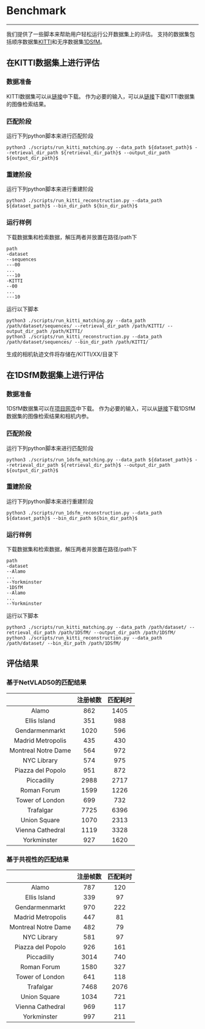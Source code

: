 
# Benchmark
---------------------

我们提供了一些脚本来帮助用户轻松运行公开数据集上的评估。
支持的数据集包括顺序数据集[KITTI](http://www.cvlibs.net/datasets/kitti/index.php)和无序数据集[1DSfM](https://www.cs.cornell.edu/projects/1dsfm/)。

## 在KITTI数据集上进行评估

### 数据准备

KITTI数据集可以从[链接](https://s3.eu-central-1.amazonaws.com/avg-kitti/data_odometry_gray.zip)中下载。
作为必要的输入，可以从[链接](https://openxrlab-share-mainland.oss-cn-hangzhou.aliyuncs.com/xrsfm/KITTI.zip?versionId=CAEQQBiBgMCu.KallxgiIGM4MTk2MmJmNDU1YTQzYjBhYTJjZmIyYzQ3YzM2ODIx)下载KITTI数据集的图像检索结果。

### 匹配阶段

运行下列python脚本来进行匹配阶段
```
python3 ./scripts/run_kitti_matching.py --data_path ${dataset_path}$ --retrieval_dir_path ${retrieval_dir_path}$ --output_dir_path ${output_dir_path}$
```

### 重建阶段

运行下列python脚本来进行重建阶段
```
python3 ./scripts/run_kitti_reconstruction.py --data_path ${dataset_path}$ --bin_dir_path ${bin_dir_path}$
```

### 运行样例

下载数据集和检索数据，解压两者并放置在路径/path下
```
path
-dataset
--sequences
---00
...
---10
-KITTI
--00
...
---10
```
运行以下脚本
```
python3 ./scripts/run_kitti_matching.py --data_path /path/dataset/sequences/ --retrieval_dir_path /path/KITTI/ --output_dir_path /path/KITTI/
python3 ./scripts/run_kitti_reconstruction.py --data_path /path/dataset/sequences/ --bin_dir_path /path/KITTI/
```
生成的相机轨迹文件将存储在/KITTI/XX/目录下


## 在1DSfM数据集上进行评估

### 数据准备

1DSfM数据集可以在[项目网页](https://www.cs.cornell.edu/projects/1dsfm/)中下载。
作为必要的输入，可以从[链接](https://openxrlab-share-mainland.oss-cn-hangzhou.aliyuncs.com/xrsfm/1DSfM.zip?versionId=CAEQQBiBgIDF.KallxgiIDcyNDJmNTM4OWJhNzRlYzdhNDhkZmNjMjQ0YWU0ODA3)下载1DSfM数据集的图像检索结果和相机内参。

### 匹配阶段

运行下列python脚本来进行匹配阶段
```
python3 ./scripts/run_1dsfm_matching.py --data_path ${dataset_path}$ --retrieval_dir_path ${retrieval_dir_path}$ --output_dir_path ${output_dir_path}$
```

### 重建阶段

运行下列python脚本来进行重建阶段
```
python3 ./scripts/run_1dsfm_reconstruction.py --data_path ${dataset_path}$ --bin_dir_path ${bin_dir_path}$
```


### 运行样例

下载数据集和检索数据，解压两者并放置在路径/path下
```
path
-dataset
--Alamo
...
--Yorkminster
-1DSfM
--Alamo
...
--Yorkminster
```
运行以下脚本
```
python3 ./scripts/run_kitti_matching.py --data_path /path/dataset/ --retrieval_dir_path /path/1DSfM/ --output_dir_path /path/1DSfM/
python3 ./scripts/run_kitti_reconstruction.py --data_path /path/dataset/ --bin_dir_path /path/1DSfM/
```

## 评估结果

### 基于NetVLAD50的匹配结果
|  | 注册帧数 | 匹配耗时 |
|:------:|:-------:|:--------:|
|Alamo	            |862|	1405 |
|Ellis Island	    |351|	988  |
|Gendarmenmarkt	    |1020|	596  |
|Madrid Metropolis  |435|	430  |
|Montreal Notre Dame|564|	972  |
|NYC Library	    |574|	975  |
|Piazza del Popolo  |951|	872  |
|Piccadilly	        |2988|	2717 |
|Roman Forum	    |1599|	1226 |
|Tower of London    |699|	732  |
|Trafalgar	        |7725|	6396 |
|Union Square 	    |1070|	2313 |
|Vienna Cathedral   |1119|	3328 |
|Yorkminster	    |927|	1620 |

### 基于共视性的匹配结果
|  | 注册帧数 | 匹配耗时 |
|:------:|:-------:|:--------:|
|Alamo	            |787 |	120 |
|Ellis Island	    |339 |	97  |
|Gendarmenmarkt	    |970 |	222 |
|Madrid Metropolis  |447 |	81  |
|Montreal Notre Dame|482 |	79  |
|NYC Library	    |581 |	97  |
|Piazza del Popolo  |926 |	161 |
|Piccadilly	        |3014|	740 |
|Roman Forum	    |1580|	327 |
|Tower of London    |641 |	118 |
|Trafalgar	        |7468|	2076|
|Union Square 	    |1034|	721 |
|Vienna Cathedral   |969 |	117 |
|Yorkminster	    |997 |	211 |
